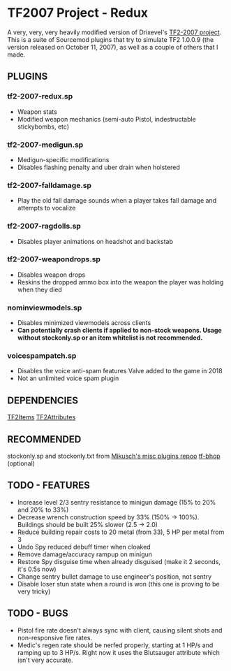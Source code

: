 # TF2007 Project - Redux

A very, very, very heavily modified version of Drixevel's [TF2-2007 project](https://github.com/Drixevel-Archive/TF2-2007).
This is a suite of Sourcemod plugins that try to simulate TF2 1.0.0.9 (the version released on October 11, 2007), as well as a couple of others that I made. 

## PLUGINS

### tf2-2007-redux.sp

- Weapon stats
- Modified weapon mechanics (semi-auto Pistol, indestructable stickybombs, etc)

### tf2-2007-medigun.sp

- Medigun-specific modifications
- Disables flashing penalty and uber drain when holstered

### tf2-2007-falldamage.sp

- Play the old fall damage sounds when a player takes fall damage and attempts to vocalize

### tf2-2007-ragdolls.sp

- Disables player animations on headshot and backstab

### tf2-2007-weapondrops.sp

- Disables weapon drops
- Reskins the dropped ammo box into the weapon the player was holding when they died

### nominviewmodels.sp

- Disables minimized viewmodels across clients
- **Can potentially crash clients if applied to non-stock weapons. Usage without stockonly.sp or an item whitelist is not recommended.**

### voicespampatch.sp

- Disables the voice anti-spam features Valve added to the game in 2018
- Not an unlimited voice spam plugin

## DEPENDENCIES

[TF2Items](https://forums.alliedmods.net/showthread.php?t=115100)
[TF2Attributes](https://github.com/FlaminSarge/tf2attributes)

## RECOMMENDED

stockonly.sp and stockonly.txt from [Mikusch's misc plugins repoo](https://github.com/Mikusch/tf2-misc/tree/master)
[tf-bhop](https://github.com/Mikusch/tf-bhop) (optional)

## TODO - FEATURES

- Increase level 2/3 sentry resistance to minigun damage (15% to 20% and 20% to 33%)
- Decrease wrench construction speed by 33% (150% -> 100%). Buildings should be built 25% slower (2.5 -> 2.0)
- Reduce building repair costs to 20 metal (from 33), 5 HP per metal from 3
- Undo Spy reduced debuff timer when cloaked
- Remove damage/accuracy rampup on minigun
- Restore Spy disguise time when already disguised (make it 2 seconds, it's 0.5s now)
- Change sentry bullet damage to use engineer's position, not sentry
- Disable loser stun state when a round is won (this one is proving to be very tricky)

## TODO - BUGS

- Pistol fire rate doesn't always sync with client, causing silent shots and non-responsive fire rates.
- Medic's regen rate should be nerfed properly, starting at 1 HP/s and ramping up to 3 HP/s. Right now it uses the Blutsauger attribute which isn't very accurate.